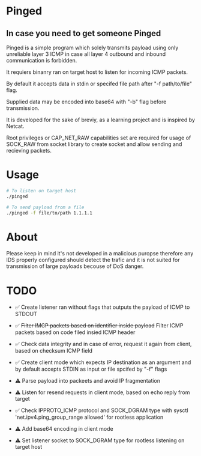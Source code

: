 # Pinged


## In case you need to get someone Pinged

Pinged is a simple program which solely transmits payload using only unreliable layer 3 ICMP in case all layer 4 outbound and inbound communication is forbidden.

It requiers binanry ran on target host to listen for incoming ICMP packets.

By default it accepts data in stdin or specifed file path after "-f path/to/file" flag.

Supplied data may be encoded into base64 with "-b" flag before transmission.

It is developed for the sake of breviy, as a learning project and is inspired by Netcat.

Root privileges or CAP_NET_RAW capabilities set are required for usage of SOCK_RAW from socket library to create socket and allow sending and recieving packets.

# Usage

```sh
# To listen on target host
./pinged

# To send payload from a file
./pinged -f file/to/path 1.1.1.1
```

# About

Please keep in mind it's not developed in a malicious puropse therefore any IDS properly configured should detect the trafic and it is not suited for transmission of large payloads becouse of DoS danger.


# TODO

- ✅ Create listener ran without flags that outputs the payload of ICMP to STDOUT

- ✅ ~~Filter IMCP packets based on identifier inside payload~~ Filter ICMP packets based on code filed insied ICMP header

- ✅ Check data integrity and in case of error, request it again from client, based on checksum ICMP field

- ✅ Create client mode which expects IP destination as an argument and by default accepts STDIN as input or file spcifed by "-f" flags

- ⚠️ Parse payload into packeets and avoid IP fragmentation

- ⚠️ Listen for resend requests in client mode, based on echo reply from target

- ✅ Check IPPROTO_ICMP protocol and SOCK_DGRAM type with sysctl 'net.ipv4.ping_group_range allowed' for rootless application

- ⚠️ Add base64 encoding in client mode

- ⚠️  Set listener socket to SOCK_DGRAM type for rootless listening on target host
